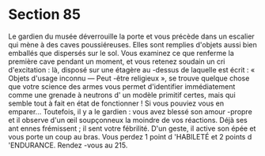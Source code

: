 # Section 85

Le gardien du musée déverrouille la porte et vous précède dans
un escalier qui mène à des caves poussiéreuses. Elles sont
remplies d'objets aussi bien emballés que dispersés sur le sol.
Vous examinez ce que renferme la première cave pendant un
moment, et vous retenez soudain un cri d'excitation : là, disposé
sur une étagère au -dessus de laquelle est écrit : « Objets
d'usage inconnu — Peut -être religieux »,  se trouve
quelque chose que votre science des armes vous permet
d'identifier immédiatement comme une grenade à neutrons d' un
modèle primitif certes, mais qui semble tout à fait en état de
fonctionner ! Si vous pouviez vous en emparer... Toutefois, il y a
le gardien : vous avez blessé son amour -propre et il observe d'un
œil soupçonneux la moindre de vos réactions. Déjà ses ant ennes
frémissent ; il sent votre fébrilité. D'un geste, il active son épée et
vous porte un coup au bras. Vous perdez 1 point d 'HABlLETÉ
et 2 points d 'ENDURANCE.  Rendez -vous au 215.